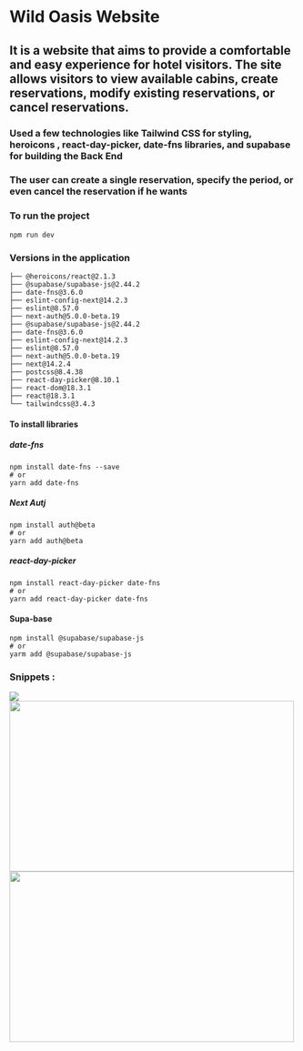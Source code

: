 # Wild Oasis Website

## It is a website that aims to provide a comfortable and easy experience for hotel visitors. The site allows visitors to view available cabins, create reservations, modify existing reservations, or cancel reservations.

### Used a few technologies like Tailwind CSS for styling,  heroicons  , react-day-picker, date-fns libraries, and supabase for building the Back End

### The user can create a single reservation, specify the period, or even cancel the reservation if he wants

### To run the project 
```
npm run dev

```
### Versions in the application 
```
├── @heroicons/react@2.1.3
├── @supabase/supabase-js@2.44.2
├── date-fns@3.6.0
├── eslint-config-next@14.2.3
├── eslint@8.57.0
├── next-auth@5.0.0-beta.19
├── @supabase/supabase-js@2.44.2
├── date-fns@3.6.0
├── eslint-config-next@14.2.3
├── eslint@8.57.0
├── next-auth@5.0.0-beta.19
├── next@14.2.4
├── postcss@8.4.38
├── react-day-picker@8.10.1
├── react-dom@18.3.1
├── react@18.3.1
└── tailwindcss@3.4.3

```
#### To install libraries 
##### date-fns
```
npm install date-fns --save
# or
yarn add date-fns
```
##### Next Autj
```
npm install auth@beta
# or
yarn add auth@beta

```
##### react-day-picker
```
npm install react-day-picker date-fns
# or
yarn add react-day-picker date-fns 
```
#### Supa-base
```
npm install @supabase/supabase-js
# or
yarm add @supabase/supabase-js

```
### Snippets :
<div >
<img src="https://github.com/user-attachments/assets/5fa360be-bbd6-44eb-9844-21426c518a88" />
<img src="https://github.com/user-attachments/assets/dd77182a-2cd7-44d0-abf7-9e97e4591e4d"  height=300  width=500/>
<img src="https://github.com/user-attachments/assets/c710736a-98db-4014-bb9d-d9575c01b0c9"  height=300  width=500/>
</div>

